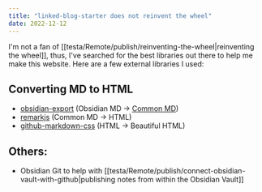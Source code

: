 ```yaml
---
title: "linked-blog-starter does not reinvent the wheel"
date: 2022-12-12
---
```

I'm not a fan of [[testa/Remote/publish/reinventing-the-wheel|reinventing the wheel]], thus, I've searched for the best libraries out there to help me make this website. Here are a few external libraries I used:

## Converting MD to HTML
- [obsidian-export](https://github.com/zoni/obsidian-export) (Obsidian MD -> [Common MD](https://commonmark.org/))
- [remarkjs](https://github.com/remarkjs/remark) (Common MD -> HTML)
- [github-markdown-css](https://github.com/sindresorhus/github-markdown-css) (HTML -> Beautiful HTML)

## Others:
- Obsidian Git to help with [[testa/Remote/publish/connect-obsidian-vault-with-github|publishing notes from within the Obsidian Vault]]